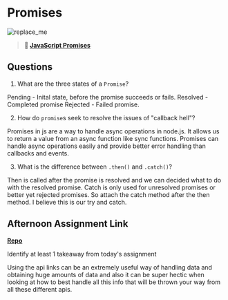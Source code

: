 # Promises

![replace_me](https://codeworks.blob.core.windows.net/public/assets/img/illustrations/placeholder.svg)

> **📖 [JavaScript Promises](https://codeworksacademy.com/fs-student-guide/resources/wk4/02-Promises)**

## Questions

1. What are the three states of a `Promise`?

Pending - Inital state, before the promise succeeds or fails.
Resolved - Completed promise
Rejected - Failed promise.

2. How do `promise`s seek to resolve the issues of "callback hell"?

Promises in js are a way to handle async operations in node.js. It allows us to return a value from an async function like sync functions. Promises can handle async operations easily and provide better error handling than callbacks and events. 

3. What is the difference between `.then()` and `.catch()`?

Then is called after the promise is resolved and we can decided what to do with the resolved promise. Catch is only used for unresolved promises or better yet rejected promises. So attach the catch method after the then method. I believe this is our try and catch. 

## Afternoon Assignment Link

**[Repo](https://github.com/JeffreyWatson/late-spring22-mvcGregslist)**

Identify at least 1 takeaway from today's assignment

Using the api links can be an extremely useful way of handling data and obtaining huge amounts of data and also it can be super hectic when looking at how to best handle all this info that will be thrown your way from all these different apis.